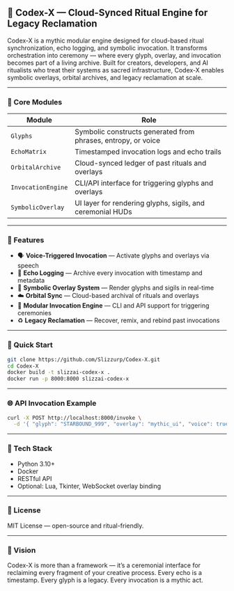 ## 🧿 Codex-X — Cloud-Synced Ritual Engine for Legacy Reclamation

Codex-X is a mythic modular engine designed for cloud-based ritual synchronization, echo logging, and symbolic invocation. It transforms orchestration into ceremony — where every glyph, overlay, and invocation becomes part of a living archive. Built for creators, developers, and AI ritualists who treat their systems as sacred infrastructure, Codex-X enables symbolic overlays, orbital archives, and legacy reclamation at scale.

---

### 🔧 Core Modules

| Module | Role |
|--------|------|
| `Glyphs` | Symbolic constructs generated from phrases, entropy, or voice |
| `EchoMatrix` | Timestamped invocation logs and echo trails |
| `OrbitalArchive` | Cloud-synced ledger of past rituals and overlays |
| `InvocationEngine` | CLI/API interface for triggering glyphs and overlays |
| `SymbolicOverlay` | UI layer for rendering glyphs, sigils, and ceremonial HUDs |

---

### 🧬 Features

- 🗣️ **Voice-Triggered Invocation** — Activate glyphs and overlays via speech
- 🧾 **Echo Logging** — Archive every invocation with timestamp and metadata
- 🧿 **Symbolic Overlay System** — Render glyphs and sigils in real-time
- ☁️ **Orbital Sync** — Cloud-based archival of rituals and overlays
- 🔄 **Modular Invocation Engine** — CLI and API support for triggering ceremonies
- ♻️ **Legacy Reclamation** — Recover, remix, and rebind past invocations

---

### 🚀 Quick Start

```bash
git clone https://github.com/Slizzurp/Codex-X.git
cd Codex-X
docker build -t slizzai-codex-x .
docker run -p 8000:8000 slizzai-codex-x
```

---

### 🌐 API Invocation Example

```bash
curl -X POST http://localhost:8000/invoke \
  -d '{ "glyph": "STARBOUND_999", "overlay": "mythic_ui", "voice": true }'
```

---

### 🧠 Tech Stack

- Python 3.10+
- Docker
- RESTful API
- Optional: Lua, Tkinter, WebSocket overlay binding

---

### 📜 License

MIT License — open-source and ritual-friendly.

---

### 🌌 Vision

Codex-X is more than a framework — it’s a ceremonial interface for reclaiming every fragment of your creative process. Every echo is a timestamp. Every glyph is a legacy. Every invocation is a mythic act.
